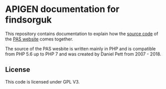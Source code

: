 # APIGEN documentation for findsorguk

This repository contains documentation to explain how the [source code](https://github.com/findsorguk/findsorguk) of the [PAS website](https://finds.org.uk) comes together.

The source of the PAS wesbite is written mainly in PHP and is compatible from PHP 5.6 up to PHP 7 and was created by Daniel Pett from 2007 - 2018. 

## License

This code is licensed under GPL V3.
